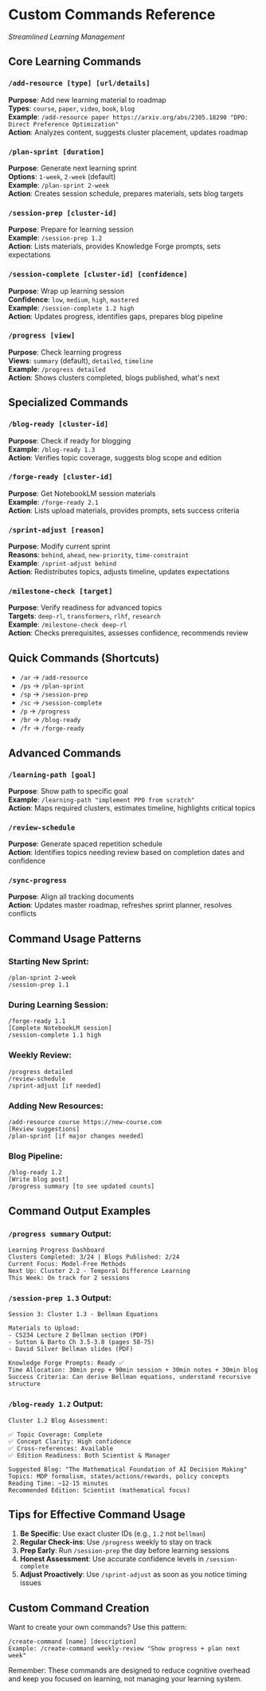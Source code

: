 # Custom Commands Reference
*Streamlined Learning Management*

## Core Learning Commands

### `/add-resource [type] [url/details]`
**Purpose**: Add new learning material to roadmap  
**Types**: `course`, `paper`, `video`, `book`, `blog`  
**Example**: `/add-resource paper https://arxiv.org/abs/2305.18290 "DPO: Direct Preference Optimization"`  
**Action**: Analyzes content, suggests cluster placement, updates roadmap

### `/plan-sprint [duration]`
**Purpose**: Generate next learning sprint  
**Options**: `1-week`, `2-week` (default)  
**Example**: `/plan-sprint 2-week`  
**Action**: Creates session schedule, prepares materials, sets blog targets

### `/session-prep [cluster-id]`
**Purpose**: Prepare for learning session  
**Example**: `/session-prep 1.2`  
**Action**: Lists materials, provides Knowledge Forge prompts, sets expectations

### `/session-complete [cluster-id] [confidence]`
**Purpose**: Wrap up learning session  
**Confidence**: `low`, `medium`, `high`, `mastered`  
**Example**: `/session-complete 1.2 high`  
**Action**: Updates progress, identifies gaps, prepares blog pipeline

### `/progress [view]`
**Purpose**: Check learning progress  
**Views**: `summary` (default), `detailed`, `timeline`  
**Example**: `/progress detailed`  
**Action**: Shows clusters completed, blogs published, what's next

## Specialized Commands

### `/blog-ready [cluster-id]`
**Purpose**: Check if ready for blogging  
**Example**: `/blog-ready 1.3`  
**Action**: Verifies topic coverage, suggests blog scope and edition

### `/forge-ready [cluster-id]`
**Purpose**: Get NotebookLM session materials  
**Example**: `/forge-ready 2.1`  
**Action**: Lists upload materials, provides prompts, sets success criteria

### `/sprint-adjust [reason]`
**Purpose**: Modify current sprint  
**Reasons**: `behind`, `ahead`, `new-priority`, `time-constraint`  
**Example**: `/sprint-adjust behind`  
**Action**: Redistributes topics, adjusts timeline, updates expectations

### `/milestone-check [target]`
**Purpose**: Verify readiness for advanced topics  
**Targets**: `deep-rl`, `transformers`, `rlhf`, `research`  
**Example**: `/milestone-check deep-rl`  
**Action**: Checks prerequisites, assesses confidence, recommends review

## Quick Commands (Shortcuts)

- `/ar` → `/add-resource`
- `/ps` → `/plan-sprint`  
- `/sp` → `/session-prep`
- `/sc` → `/session-complete`
- `/p` → `/progress`
- `/br` → `/blog-ready`
- `/fr` → `/forge-ready`

## Advanced Commands

### `/learning-path [goal]`
**Purpose**: Show path to specific goal  
**Example**: `/learning-path "implement PPO from scratch"`  
**Action**: Maps required clusters, estimates timeline, highlights critical topics

### `/review-schedule`
**Purpose**: Generate spaced repetition schedule  
**Action**: Identifies topics needing review based on completion dates and confidence

### `/sync-progress`
**Purpose**: Align all tracking documents  
**Action**: Updates master roadmap, refreshes sprint planner, resolves conflicts

## Command Usage Patterns

### **Starting New Sprint**:
```
/plan-sprint 2-week
/session-prep 1.1
```

### **During Learning Session**:
```
/forge-ready 1.1
[Complete NotebookLM session]
/session-complete 1.1 high
```

### **Weekly Review**:
```
/progress detailed
/review-schedule
/sprint-adjust [if needed]
```

### **Adding New Resources**:
```
/add-resource course https://new-course.com
[Review suggestions]
/plan-sprint [if major changes needed]
```

### **Blog Pipeline**:
```
/blog-ready 1.2
[Write blog post]
/progress summary [to see updated counts]
```

## Command Output Examples

### `/progress summary` Output:
```
Learning Progress Dashboard
Clusters Completed: 3/24 | Blogs Published: 2/24
Current Focus: Model-Free Methods
Next Up: Cluster 2.2 - Temporal Difference Learning
This Week: On track for 2 sessions
```

### `/session-prep 1.3` Output:
```
Session 3: Cluster 1.3 - Bellman Equations

Materials to Upload:
- CS234 Lecture 2 Bellman section (PDF)
- Sutton & Barto Ch 3.5-3.8 (pages 58-75)
- David Silver Bellman slides (PDF)

Knowledge Forge Prompts: Ready ✅
Time Allocation: 30min prep + 90min session + 30min notes + 30min blog
Success Criteria: Can derive Bellman equations, understand recursive structure
```

### `/blog-ready 1.2` Output:
```
Cluster 1.2 Blog Assessment:

✅ Topic Coverage: Complete
✅ Concept Clarity: High confidence
✅ Cross-references: Available
✅ Edition Readiness: Both Scientist & Manager

Suggested Blog: "The Mathematical Foundation of AI Decision Making"
Topics: MDP formalism, states/actions/rewards, policy concepts
Reading Time: ~12-15 minutes
Recommended Edition: Scientist (mathematical focus)
```

## Tips for Effective Command Usage

1. **Be Specific**: Use exact cluster IDs (e.g., `1.2` not `bellman`)
2. **Regular Check-ins**: Use `/progress` weekly to stay on track
3. **Prep Early**: Run `/session-prep` the day before learning sessions
4. **Honest Assessment**: Use accurate confidence levels in `/session-complete`
5. **Adjust Proactively**: Use `/sprint-adjust` as soon as you notice timing issues

## Custom Command Creation

Want to create your own commands? Use this pattern:

```
/create-command [name] [description]
Example: /create-command weekly-review "Show progress + plan next week"
```

Remember: These commands are designed to reduce cognitive overhead and keep you focused on learning, not managing your learning system.